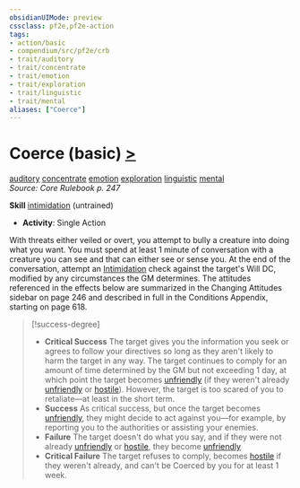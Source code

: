 ```yaml
---
obsidianUIMode: preview
cssclass: pf2e,pf2e-action
tags:
- action/basic
- compendium/src/pf2e/crb
- trait/auditory
- trait/concentrate
- trait/emotion
- trait/exploration
- trait/linguistic
- trait/mental
aliases: ["Coerce"]
---
```

# Coerce (basic) [>](/rules/core-rulebook/chapter-9-playing-the-game.md#Actions "Single Action")
[auditory](/rules/traits/auditory.md)  [concentrate](/rules/traits/concentrate.md)  [emotion](/rules/traits/emotion.md)  [exploration](/rules/traits/exploration.md)  [linguistic](/rules/traits/linguistic.md)  [mental](/rules/traits/mental.md)  
*Source: Core Rulebook p. 247*  

**Skill** [intimidation](/compendium/skills.md#Intimidation) (untrained)
- **Activity**: Single Action

With threats either veiled or overt, you attempt to bully a creature into doing what you want. You must spend at least 1 minute of conversation with a creature you can see and that can either see or sense you. At the end of the conversation, attempt an [Intimidation](/compendium/skills.md#Intimidation) check against the target's Will DC, modified by any circumstances the GM determines. The attitudes referenced in the effects below are summarized in the Changing Attitudes sidebar on page 246 and described in full in the Conditions Appendix, starting on page 618.

> [!success-degree] 
> - **Critical Success** The target gives you the information you seek or agrees to follow your directives so long as they aren't likely to harm the target in any way. The target continues to comply for an amount of time determined by the GM but not exceeding 1 day, at which point the target becomes [unfriendly](/rules/conditions.md#Unfriendly) (if they weren't already [unfriendly](/rules/conditions.md#Unfriendly) or [hostile](/rules/conditions.md#Hostile)). However, the target is too scared of you to retaliate—at least in the short term.
> - **Success** As critical success, but once the target becomes [unfriendly](/rules/conditions.md#Unfriendly), they might decide to act against you—for example, by reporting you to the authorities or assisting your enemies.
> - **Failure** The target doesn't do what you say, and if they were not already [unfriendly](/rules/conditions.md#Unfriendly) or [hostile](/rules/conditions.md#Hostile), they become [unfriendly](/rules/conditions.md#Unfriendly)
> - **Critical Failure** The target refuses to comply, becomes [hostile](/rules/conditions.md#Hostile) if they weren't already, and can't be Coerced by you for at least 1 week.